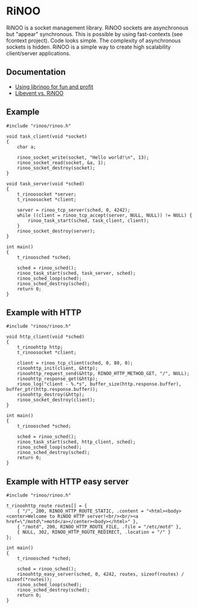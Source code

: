 # RiNOO

RiNOO is a socket management library. RiNOO sockets are asynchronous but "appear" synchronous.
This is possible by using fast-contexts (see fcontext project). Code looks simple. The complexity
of asynchronous sockets is hidden.
RiNOO is a simple way to create high scalability client/server applications.

## Documentation

* [Using librinoo for fun and profit](https://github.com/reginaldl/librinoo/wiki/Using-librinoo-for-fun-and-profit)
* [Libevent vs. RiNOO](https://github.com/reginaldl/librinoo/wiki/Libevent-vs.-RiNOO)

## Example


    #include "rinoo/rinoo.h"

    void task_client(void *socket)
    {
    	char a;

    	rinoo_socket_write(socket, "Hello world!\n", 13);
    	rinoo_socket_read(socket, &a, 1);
    	rinoo_socket_destroy(socket);
    }

    void task_server(void *sched)
    {
    	t_rinoosocket *server;
    	t_rinoosocket *client;

    	server = rinoo_tcp_server(sched, 0, 4242);
    	while ((client = rinoo_tcp_accept(server, NULL, NULL)) != NULL) {
    		rinoo_task_start(sched, task_client, client);
    	}
    	rinoo_socket_destroy(server);
    }

    int main()
    {
    	t_rinoosched *sched;

    	sched = rinoo_sched();
    	rinoo_task_start(sched, task_server, sched);
    	rinoo_sched_loop(sched);
    	rinoo_sched_destroy(sched);
    	return 0;
    }

## Example with HTTP

    #include "rinoo/rinoo.h"

    void http_client(void *sched)
    {
        t_rinoohttp http;
        t_rinoosocket *client;

        client = rinoo_tcp_client(sched, 0, 80, 0);
        rinoohttp_init(client, &http);
        rinoohttp_request_send(&http, RINOO_HTTP_METHOD_GET, "/", NULL);
        rinoohttp_response_get(&http);
        rinoo_log("client - %.*s", buffer_size(http.response.buffer), buffer_ptr(http.response.buffer));
        rinoohttp_destroy(&http);
        rinoo_socket_destroy(client);
    }

    int main()
    {
        t_rinoosched *sched;

        sched = rinoo_sched();
        rinoo_task_start(sched, http_client, sched);
        rinoo_sched_loop(sched);
        rinoo_sched_destroy(sched);
        return 0;
    }

## Example with HTTP easy server

    #include "rinoo/rinoo.h"

    t_rinoohttp_route routes[] = {
        { "/", 200, RINOO_HTTP_ROUTE_STATIC, .content = "<html><body><center>Welcome to RiNOO HTTP server!<br/><br/><a href=\"/motd\">motd</a></center><body></html>" },
        { "/motd", 200, RINOO_HTTP_ROUTE_FILE, .file = "/etc/motd" },
        { NULL, 302, RINOO_HTTP_ROUTE_REDIRECT, .location = "/" }
    };

    int main()
    {
        t_rinoosched *sched;

        sched = rinoo_sched();
        rinoohttp_easy_server(sched, 0, 4242, routes, sizeof(routes) / sizeof(*routes));
        rinoo_sched_loop(sched);
        rinoo_sched_destroy(sched);
        return 0;
    }
